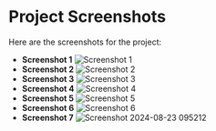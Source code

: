 # Project Screenshots

Here are the screenshots for the project:

- **Screenshot 1**
  ![Screenshot 1](https://github.com/user-attachments/assets/575d8292-b391-4ca0-898b-94367555225f)
- **Screenshot 2**
  ![Screenshot 2](https://github.com/user-attachments/assets/28e092a7-c49c-41e8-9bdd-dd8294d378d5)
- **Screenshot 3**
  ![Screenshot 3](https://github.com/user-attachments/assets/0b075269-8bb7-4e9b-9c34-98f4fd6530d4)
- **Screenshot 4**
  ![Screenshot 4](https://github.com/user-attachments/assets/e56a8dd4-e869-4369-aac8-144ea0c8342a)
- **Screenshot 5**
  ![Screenshot 5](https://github.com/user-attachments/assets/aa71139c-526d-4bfb-9f5b-97de3d692fcf)
- **Screenshot 6**
  ![Screenshot 6](https://github.com/user-attachments/assets/26bed343-2887-4dcf-9c99-453dcf76bb0e)
- **Screenshot 7**
  ![Screenshot 2024-08-23 095212](https://github.com/user-attachments/assets/435d9e5c-f8ba-4aa7-af6d-91a542d91b1a)

